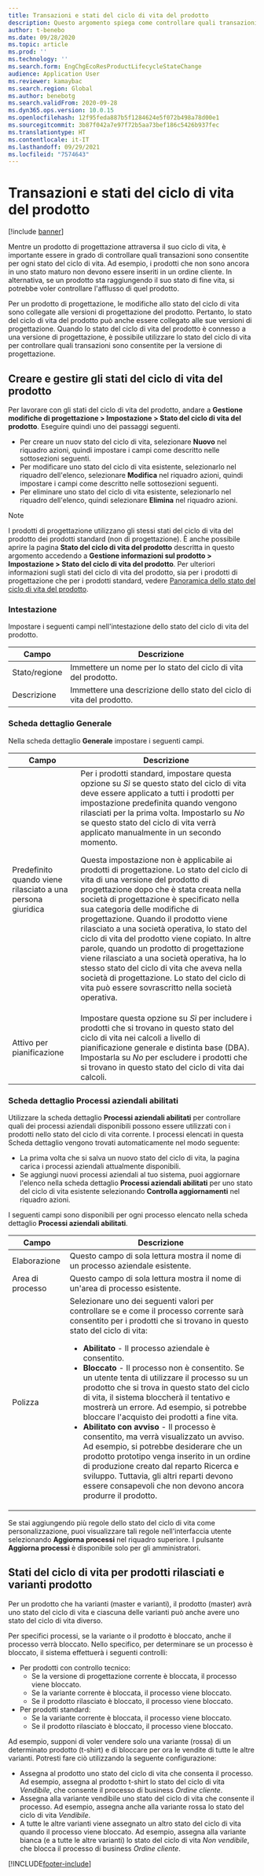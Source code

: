 ```yaml
---
title: Transazioni e stati del ciclo di vita del prodotto
description: Questo argomento spiega come controllare quali transazioni sono consentite per ogni stato del ciclo di vita mentre un prodotto di progettazione attraversa il suo ciclo di vita.
author: t-benebo
ms.date: 09/28/2020
ms.topic: article
ms.prod: ''
ms.technology: ''
ms.search.form: EngChgEcoResProductLifecycleStateChange
audience: Application User
ms.reviewer: kamaybac
ms.search.region: Global
ms.author: benebotg
ms.search.validFrom: 2020-09-28
ms.dyn365.ops.version: 10.0.15
ms.openlocfilehash: 12f95feda887b5f1284624e5f072b498a78d00e1
ms.sourcegitcommit: 3b87f042a7e97f72b5aa73bef186c5426b937fec
ms.translationtype: HT
ms.contentlocale: it-IT
ms.lasthandoff: 09/29/2021
ms.locfileid: "7574643"
---
```

# <a name="product-lifecycle-states-and-transactions"></a>Transazioni e stati del ciclo di vita del prodotto

[!include [banner](../includes/banner.md)]

Mentre un prodotto di progettazione attraversa il suo ciclo di vita, è importante essere in grado di controllare quali transazioni sono consentite per ogni stato del ciclo di vita. Ad esempio, i prodotti che non sono ancora in uno stato maturo non devono essere inseriti in un ordine cliente. In alternativa, se un prodotto sta raggiungendo il suo stato di fine vita, si potrebbe voler controllare l'afflusso di quel prodotto.

Per un prodotto di progettazione, le modifiche allo stato del ciclo di vita sono collegate alle versioni di progettazione del prodotto. Pertanto, lo stato del ciclo di vita del prodotto può anche essere collegato alle sue versioni di progettazione. Quando lo stato del ciclo di vita del prodotto è connesso a una versione di progettazione, è possibile utilizzare lo stato del ciclo di vita per controllare quali transazioni sono consentite per la versione di progettazione.

## <a name="create-and-manage-product-lifecycle-states"></a>Creare e gestire gli stati del ciclo di vita del prodotto

Per lavorare con gli stati del ciclo di vita del prodotto, andare a **Gestione modifiche di progettazione \> Impostazione \> Stato del ciclo di vita del prodotto**. Eseguire quindi uno dei passaggi seguenti.

- Per creare un nuov stato del ciclo di vita, selezionare **Nuovo** nel riquadro azioni, quindi impostare i campi come descritto nelle sottosezioni seguenti.
- Per modificare uno stato del ciclo di vita esistente, selezionarlo nel riquadro dell'elenco, selezionare **Modifica** nel riquadro azioni, quindi impostare i campi come descritto nelle sottosezioni seguenti.
- Per eliminare uno stato del ciclo di vita esistente, selezionarlo nel riquadro dell'elenco, quindi selezionare **Elimina** nel riquadro azioni.

> [!NOTE]
> I prodotti di progettazione utilizzano gli stessi stati del ciclo di vita del prodotto dei prodotti standard (non di progettazione). È anche possibile aprire la pagina **Stato del ciclo di vita del prodotto** descritta in questo argomento accedendo a **Gestione informazioni sul prodotto \> Impostazione \> Stato del ciclo di vita del prodotto**. Per ulteriori informazioni sugli stati del ciclo di vita del prodotto, sia per i prodotti di progettazione che per i prodotti standard, vedere [Panoramica dello stato del ciclo di vita del prodotto](../pim/product-lifecycle.md).

### <a name="header"></a>Intestazione

Impostare i seguenti campi nell'intestazione dello stato del ciclo di vita del prodotto.

| Campo | Descrizione |
|---|---|
| Stato/regione | Immettere un nome per lo stato del ciclo di vita del prodotto. |
| Descrizione | Immettere una descrizione dello stato del ciclo di vita del prodotto. |

### <a name="general-fasttab"></a>Scheda dettaglio Generale

Nella scheda dettaglio **Generale** impostare i seguenti campi.

| Campo | Descrizione |
|---|---|
| Predefinito quando viene rilasciato a una persona giuridica | Per i prodotti standard, impostare questa opzione su *Sì* se questo stato del ciclo di vita deve essere applicato a tutti i prodotti per impostazione predefinita quando vengono rilasciati per la prima volta. Impostarlo su *No* se questo stato del ciclo di vita verrà applicato manualmente in un secondo momento.<p>Questa impostazione non è applicabile ai prodotti di progettazione. Lo stato del ciclo di vita di una versione del prodotto di progettazione dopo che è stata creata nella società di progettazione è specificato nella sua categoria delle modifiche di progettazione. Quando il prodotto viene rilasciato a una società operativa, lo stato del ciclo di vita del prodotto viene copiato. In altre parole, quando un prodotto di progettazione viene rilasciato a una società operativa, ha lo stesso stato del ciclo di vita che aveva nella società di progettazione. Lo stato del ciclo di vita può essere sovrascritto nella società operativa.</p> |
| Attivo per pianificazione | Impostare questa opzione su *Sì* per includere i prodotti che si trovano in questo stato del ciclo di vita nei calcoli a livello di pianificazione generale e distinta base (DBA). Impostarla su *No* per escludere i prodotti che si trovano in questo stato del ciclo di vita dai calcoli. |

### <a name="enabled-business-processes-fasttab"></a>Scheda dettaglio Processi aziendali abilitati

Utilizzare la scheda dettaglio **Processi aziendali abilitati** per controllare quali dei processi aziendali disponibili possono essere utilizzati con i prodotti nello stato del ciclo di vita corrente. I processi elencati in questa Scheda dettaglio vengono trovati automaticamente nel modo seguente:

- La prima volta che si salva un nuovo stato del ciclo di vita, la pagina carica i processi aziendali attualmente disponibili.
- Se aggiungi nuovi processi aziendali al tuo sistema, puoi aggiornare l'elenco nella scheda dettaglio **Processi aziendali abilitati** per uno stato del ciclo di vita esistente selezionando **Controlla aggiornamenti** nel riquadro azioni.

I seguenti campi sono disponibili per ogni processo elencato nella scheda dettaglio **Processi aziendali abilitati**.

| Campo | Descrizione |
|---|---|
| Elaborazione | Questo campo di sola lettura mostra il nome di un processo aziendale esistente. |
| Area di processo | Questo campo di sola lettura mostra il nome di un'area di processo esistente. |
| Polizza | Selezionare uno dei seguenti valori per controllare se e come il processo corrente sarà consentito per i prodotti che si trovano in questo stato del ciclo di vita:<ul><li>**Abilitato** - Il processo aziendale è consentito.</li><li>**Bloccato** - Il processo non è consentito. Se un utente tenta di utilizzare il processo su un prodotto che si trova in questo stato del ciclo di vita, il sistema bloccherà il tentativo e mostrerà un errore. Ad esempio, si potrebbe bloccare l'acquisto dei prodotti a fine vita.</li><li>**Abilitato con avviso** - Il processo è consentito, ma verrà visualizzato un avviso. Ad esempio, si potrebbe desiderare che un prodotto prototipo venga inserito in un ordine di produzione creato dal reparto Ricerca e sviluppo. Tuttavia, gli altri reparti devono essere consapevoli che non devono ancora produrre il prodotto.</li></ul> |

Se stai aggiungendo più regole dello stato del ciclo di vita come personalizzazione, puoi visualizzare tali regole nell'interfaccia utente selezionando **Aggiorna processi** nel riquadro superiore. I pulsante **Aggiorna processi** è disponibile solo per gli amministratori.

## <a name="lifecycle-states-for-released-products-and-product-variants"></a>Stati del ciclo di vita per prodotti rilasciati e varianti prodotto

Per un prodotto che ha varianti (master e varianti), il prodotto (master) avrà uno stato del ciclo di vita e ciascuna delle varianti può anche avere uno stato del ciclo di vita diverso.

Per specifici processi, se la variante o il prodotto è bloccato, anche il processo verrà bloccato. Nello specifico, per determinare se un processo è bloccato, il sistema effettuerà i seguenti controlli:

- Per prodotti con controllo tecnico:
  - Se la versione di progettazione corrente è bloccata, il processo viene bloccato.
  - Se la variante corrente è bloccata, il processo viene bloccato.
  - Se il prodotto rilasciato è bloccato, il processo viene bloccato.
- Per prodotti standard:
  - Se la variante corrente è bloccata, il processo viene bloccato.
  - Se il prodotto rilasciato è bloccato, il processo viene bloccato.

Ad esempio, supponi di voler vendere solo una variante (rossa) di un determinato prodotto (t-shirt) e di bloccare per ora le vendite di tutte le altre varianti. Potresti fare ciò utilizzando la seguente configurazione:

- Assegna al prodotto uno stato del ciclo di vita che consenta il processo. Ad esempio, assegna al prodotto t-shirt lo stato del ciclo di vita *Vendibile*, che consente il processo di business *Ordine cliente*.
- Assegna alla variante vendibile uno stato del ciclo di vita che consente il processo. Ad esempio, assegna anche alla variante rossa lo stato del ciclo di vita *Vendibile*.
- A tutte le altre varianti viene assegnato un altro stato del ciclo di vita quando il processo viene bloccato. Ad esempio, assegna alla variante bianca (e a tutte le altre varianti) lo stato del ciclo di vita *Non vendibile*, che blocca il processo di business *Ordine cliente*.

[!INCLUDE[footer-include](../../includes/footer-banner.md)]
